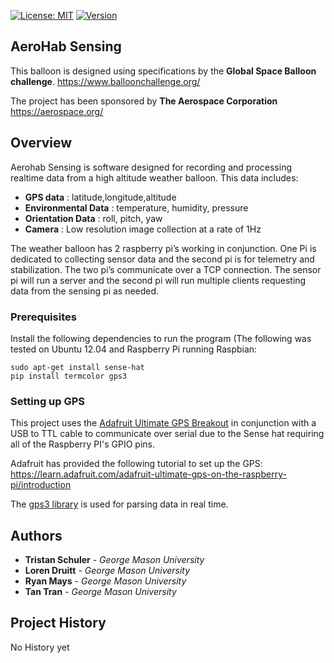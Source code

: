 [![License: MIT](https://img.shields.io/badge/License-MIT-yellow.svg)](https://opensource.org/licenses/MIT)
[![Version](https://img.shields.io/pypi/pyversions/event-bus-py2.svg)](https://www.python.org/download/releases/2.7/)

## AeroHab Sensing
This balloon is designed using specifications by the **Global Space Balloon challenge**. 
https://www.balloonchallenge.org/

The project has been sponsored by **The Aerospace Corporation**
https://aerospace.org/

## Overview

Aerohab Sensing is software designed for recording and processing realtime data from a high altitude weather balloon.  This data includes:
- **GPS data** : latitude,longitude,altitude
- **Environmental Data** : temperature, humidity, pressure
- **Orientation Data** : roll, pitch, yaw
- **Camera** : Low resolution image collection at a rate of 1Hz

The weather balloon has 2 raspberry pi’s working in conjunction. One Pi is dedicated to collecting sensor data and the second pi is for telemetry and stabilization. The two pi’s communicate over a TCP connection.  The sensor pi will run a server and the second pi will run multiple clients requesting data from the sensing pi as needed.

### Prerequisites

Install the following dependencies to run the program (The following was tested on Ubuntu 12.04 and Raspberry Pi running Raspbian: 

```
sudo apt-get install sense-hat
pip install termcolor gps3
```
### Setting up GPS
This project uses the [Adafruit Ultimate GPS Breakout](https://www.adafruit.com/product/746) in conjunction with a USB to TTL cable to communicate over serial due to the Sense hat requiring all of the Raspberry PI's GPIO pins. 

Adafruit has provided the following tutorial to set up the GPS:
https://learn.adafruit.com/adafruit-ultimate-gps-on-the-raspberry-pi/introduction

The [gps3 library](https://pypi.org/project/gps3/) is used for parsing data in real time. 

## Authors

* **Tristan Schuler** - *George Mason University* 
* **Loren Druitt** - *George Mason University* 
* **Ryan Mays** - *George Mason University* 
* **Tan Tran** - *George Mason University* 

## Project History

No History yet
